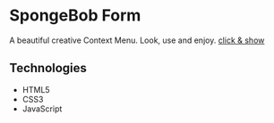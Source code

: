 # SpongeBob Form

A beautiful creative Context Menu. Look, use and enjoy.
[click & show](https://hamid-js.github.io/make-face/)

## Technologies

- HTML5
- CSS3
- JavaScript 
